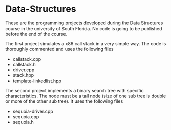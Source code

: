 # Data-Structures
These are the programming projects developed during the Data Structures course in the university of South Florida. No code is going to be published before the end of the course.

The first project simulates a x86 call stack in a very simple way. The code is thoroughly commented and uses the following files
- callstack.cpp
- callstack.h
- driver.cpp
- stack.hpp
- template-linkedlist.hpp

The second project implements a binary search tree with specific characteristics. The node must be a tall node (size of one sub tree is double or more of the other sub tree). It uses the following files
- sequoia-driver.cpp
- sequoia.cpp
- sequoia.h
